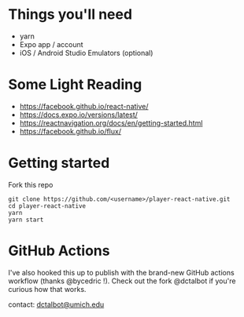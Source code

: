 # Things you'll need

- yarn
- Expo app / account
- iOS / Android Studio Emulators (optional)

# Some Light Reading

- https://facebook.github.io/react-native/
- https://docs.expo.io/versions/latest/
- https://reactnavigation.org/docs/en/getting-started.html
- https://facebook.github.io/flux/

# Getting started

Fork this repo

    git clone https://github.com/<username>/player-react-native.git
    cd player-react-native
    yarn
    yarn start


# GitHub Actions

I've also hooked this up to publish with the brand-new GitHub actions workflow (thanks @bycedric !). Check out the fork @dctalbot if you're curious how that works.

contact: dctalbot@umich.edu
